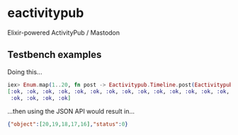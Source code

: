 # eactivitypub
Elixir-powered ActivityPub / Mastodon

## Testbench examples
Doing this...
```elixir
iex> Enum.map(1..20, fn post -> Eactivitypub.Timeline.post(Eactivitypub.Timeline, post) end)
[:ok, :ok, :ok, :ok, :ok, :ok, :ok, :ok, :ok, :ok, :ok, :ok, :ok, :ok, :ok, :ok,
 :ok, :ok, :ok, :ok]
```
...then using the JSON API would result in...
```json
{"object":[20,19,18,17,16],"status":0}
```